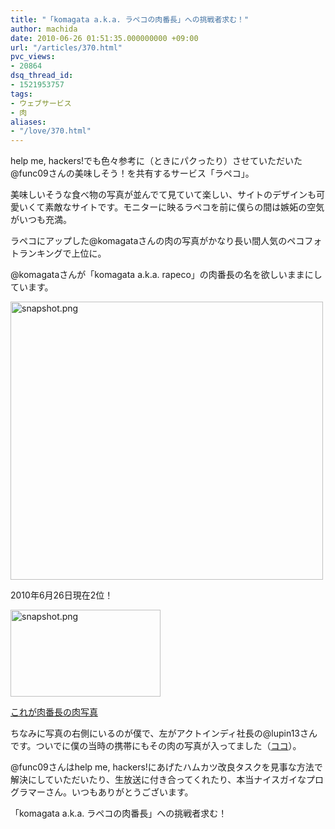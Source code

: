```yaml
---
title: "「komagata a.k.a. ラペコの肉番長」への挑戦者求む！"
author: machida
date: 2010-06-26 01:51:35.000000000 +09:00
url: "/articles/370.html"
pvc_views:
- 20864
dsq_thread_id:
- 1521953757
tags:
- ウェブサービス
- 肉
aliases:
- "/love/370.html"
---
```

help me, hackers!でも色々参考に（ときにパクったり）させていただいた@func09さんの美味しそう！を共有するサービス「ラペコ」。

美味しいそうな食べ物の写真が並んでて見ていて楽しい、サイトのデザインも可愛いくて素敵なサイトです。モニターに映るラペコを前に僕らの間は嫉妬の空気がいつも充満。

ラペコにアップした@komagataさんの肉の写真がかなり長い間人気のペコフォトランキングで上位に。

@komagataさんが「komagata a.k.a. rapeco」の肉番長の名を欲しいままにしています。

[<img src="http://farm2.static.flickr.com/1258/4732823565_c21aed5021.jpg" width="500" height="445" alt="snapshot.png" />][1]


  2010年6月26日現在2位！



  <a href="http://rapeco.jp/pecos/5b2mf4rt"><img src="http://farm2.static.flickr.com/1017/4732915869_200bda3c33_m.jpg" width="240" height="139" alt="snapshot.png" /></a>



  <a href="http://rapeco.jp/pecos/5b2mf4rt">これが肉番長の肉写真</a>


ちなみに写真の右側にいるのが僕で、左がアクトインディ社長の@lupin13さんです。ついでに僕の当時の携帯にもその肉の写真が入ってました（[ココ][2]）。

@func09さんはhelp me, hackers!にあげたハムカツ改良タスクを見事な方法で解決にしていただいたり、生放送に付き合ってくれたり、本当ナイスガイなプログラマーさん。いつもありがとうございます。

「komagata a.k.a. ラペコの肉番長」への挑戦者求む！

 [1]: http://www.flickr.com/photos/fjord_llc/4732823565/ "snapshot.png by 町田 哲平（teppei machida）, on Flickr"
 [2]: http://rapeco.jp/pecos/wnbafhxs
